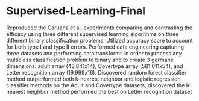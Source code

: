 # Supervised-Learning-Final
Reproduced the Caruana et al. experiments comparing and contrasting the efficacy using three different supervised learning algorithms on three different binary classification problems. Utilized accuracy score to account for both type I and type II errors. Performed data engineering capturing three datasets and performing data transforms in order to process any multiclass classification problem to binary and to create 3 germane dimensions: adult array (48,841x14), Covertype array (581,011x54), and Letter recognition array (19,999x16).  Discovered random forest classifier method outperformed both k-nearest neighbor and logistic regression classifier methods on the Adult and Covertype datasets; discovered the K-nearest neighbor method performed the best on Letter recognition dataset
